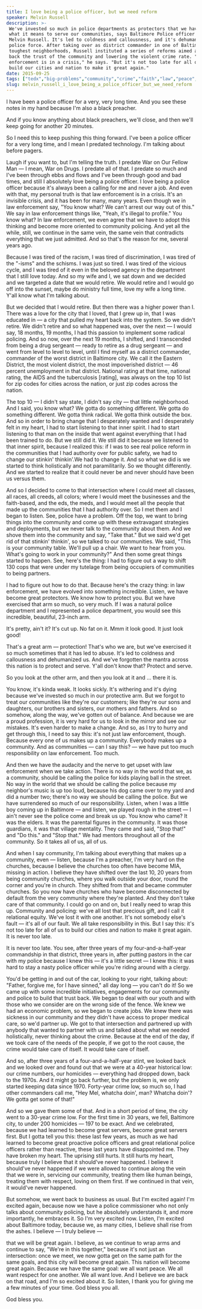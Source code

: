 ```yaml
---
title: I love being a police officer, but we need reform
speaker: Melvin Russell
description: >-
 We've invested so much in police departments as protectors that we have forgotten
 what it means to serve our communities, says Baltimore Police officer Lt. Colonel
 Melvin Russell. It's led to coldness and callousness, and it's dehumanized the
 police force. After taking over as district commander in one of Baltimore's
 toughest neighborhoods, Russell instituted a series of reforms aimed at winning
 back the trust of the community and lowering the violent crime rate. "Law
 enforcement is in a crisis," he says. "But it's not too late for all of us to
 build our cities and nation to make it great again."
date: 2015-09-25
tags: ["tedx","big-problems","community","crime","faith","law","peace","policy","security","society","violence","justice-system"]
slug: melvin_russell_i_love_being_a_police_officer_but_we_need_reform
---
```


I have been a police officer for a very, very long time. And you see these notes in my
hand because I'm also a black preacher.

And if you know anything about black preachers, we'll close, and then we'll keep going for
another 20 minutes.

So I need this to keep pushing this thing forward. I've been a police officer for a very
long time, and I mean I predated technology. I'm talking about before pagers.

Laugh if you want to, but I'm telling the truth. I predate War on Our Fellow Man — I mean,
War on Drugs. I predate all of that. I predate so much and I've been through ebbs and
flows and I've been through good and bad times, and still I absolutely love being a police
officer. I love being a police officer because it's always been a calling for me and never
a job. And even with that, my personal truth is that law enforcement is in a crisis. It's
an invisible crisis, and it has been for many, many years. Even though we in law
enforcement say, "You know what? We can't arrest our way out of this." We say in law
enforcement things like, "Yeah, it's illegal to profile." You know what? In law
enforcement, we even agree that we have to adopt this thinking and become more oriented to
community policing. And yet all the while, still, we continue in the same vein, the same
vein that contradicts everything that we just admitted. And so that's the reason for me,
several years ago.

Because I was tired of the racism, I was tired of discrimination, I was tired of the
"-isms" and the schisms. I was just so tired. I was tired of the vicious cycle, and I was
tired of it even in the beloved agency in the department that I still love today. And so
my wife and I, we sat down and we decided and we targeted a date that we would retire. We
would retire and I would go off into the sunset, maybe do ministry full time, love my wife
a long time. Y'all know what I'm talking about.

But we decided that I would retire. But then there was a higher power than I. There was a
love for the city that I loved, that I grew up in, that I was educated in — a city that
pulled my heart back into the system. So we didn't retire. We didn't retire and so what
happened was, over the next — I would say, 18 months, 19 months, I had this passion to
implement some radical policing. And so now, over the next 19 months, I shifted, and I
transcended from being a drug sergeant — ready to retire as a drug sergeant — and went
from level to level to level, until I find myself as a district commander, commander of
the worst district in Baltimore city. We call it the Eastern District, the most violent
district, the most impoverished district — 46 percent unemployment in that district.
National rating at that time, national rating, the AIDS and the tuberculosis [rating], was
always on the top 10 list for zip codes for cities across the nation, or just zip codes
across the nation.

The top 10 — I didn't say state, I didn't say city — that little neighborhood. And I said,
you know what? We gotta do something different. We gotta do something different. We gotta
think radical. We gotta think outside the box. And so in order to bring change that I
desperately wanted and I desperately felt in my heart, I had to start listening to that
inner spirit. I had to start listening to that man on the inside that went against
everything that I had been trained to do. But we still did it. We still did it because we
listened to that inner spirit, because I realized this: if I was to see real police reform
in the communities that I had authority over for public safety, we had to change our
stinkin' thinkin'.We had to change it. And so what we did is we started to think
holistically and not paramilitarily. So we thought differently. And we started to realize
that it could never be and never should have been us versus them.

And so I decided to come to that intersection where I could meet all classes, all races,
all creeds, all colors; where I would meet the businesses and the faith-based, and the
eds, the meds, and I would meet all the people that made up the communities that I had
authority over. So I met them and I began to listen. See, police have a problem. Off the
top, we want to bring things into the community and come up with these extravagant
strategies and deployments, but we never talk to the community about them. And we shove
them into the community and say, "Take that." But we said we'd get rid of that stinkin'
thinkin', so we talked to our communities. We said, "This is your community table. We'll
pull up a chair. We want to hear from you. What's going to work in your community?" And
then some great things started to happen. See, here's the thing: I had to figure out a way
to shift 130 cops that were under my tutelage from being occupiers of communities to being
partners.

I had to figure out how to do that. Because here's the crazy thing: in law enforcement, we
have evolved into something incredible. Listen, we have become great protectors. We know
how to protect you. But we have exercised that arm so much, so very much. If I was a
natural police department and I represented a police department, you would see this
incredible, beautiful, 23-inch arm.

It's pretty, ain't it? It's cut up. No fat on it. Mmm it look good. It just look
good!

That's a great arm — protection! That's who we are, but we've exercised it so much
sometimes that it has led to abuse. It's led to coldness and callousness and dehumanized
us. And we've forgotten the mantra across this nation is to protect and serve. Y'all don't
know that? Protect and serve.

So you look at the other arm, and then you look at it and ... there it
is.

You know, it's kinda weak. It looks sickly. It's withering and it's dying because we've
invested so much in our protective arm. But we forgot to treat our communities like
they're our customers; like they're our sons and daughters, our brothers and sisters, our
mothers and fathers. And so somehow, along the way, we've gotten out of balance. And
because we are a proud profession, it is very hard for us to look in the mirror and see
our mistakes. It's even harder to make a change. And so, as I try to hurry and get through
this, I need to say this: it's not just law enforcement, though. Because every one of us
makes up a community. Everybody makes up a community. And as communities — can I say this?
— we have put too much responsibility on law enforcement. Too much.

And then we have the audacity and the nerve to get upset with law enforcement when we take
action. There is no way in the world that we, as a community, should be calling the police
for kids playing ball in the street. No way in the world that we should be calling the
police because my neighbor's music is up too loud, because his dog came over to my yard
and did a number two; there's no way we should be calling the police. But we have
surrendered so much of our responsibility. Listen, when I was a little boy coming up in
Baltimore — and listen, we played rough in the street — I ain't never see the police come
and break us up. You know who came? It was the elders. It was the parental figures in the
community. It was those guardians, it was that village mentality. They came and said,
"Stop that!" and "Do this." and "Stop that." We had mentors throughout all of the
community. So it takes all of us, all of us.

And when I say community, I'm talking about everything that makes up a community, even —
listen, because I'm a preacher, I'm very hard on the churches, because I believe the
churches too often have become MIA, missing in action. I believe they have shifted over
the last 10, 20 years from being community churches, where you walk outside your door,
round the corner and you're in church. They shifted from that and became commuter
churches. So you now have churches who have become disconnected by default from the very
community where they're planted. And they don't take care of that community. I could go on
and on, but I really need to wrap this up. Community and policing: we've all lost that
precious gift, and I call it relational equity. We've lost it with one another. It's not
somebody else's fault — it's all of our fault. We all take responsibility in this. But I
say this: it's not too late for all of us to build our cities and nation to make it great
again. It is never too late.

It is never too late. You see, after three years of my four-and-a-half-year commandship in
that district, three years in, after putting pastors in the car with my police because I
knew this — it's a little secret — I knew this: it was hard to stay a nasty police officer
while you're riding around with a clergy.

You'd be getting in and out of the car, looking to your right, talking about: "Father,
forgive me, for I have sinned," all day long — you can't do it! So we came up with some
incredible initiatives, engagements for our community and police to build that trust back.
We began to deal with our youth and with those who we consider are on the wrong side of
the fence. We knew we had an economic problem, so we began to create jobs. We knew there
was sickness in our community and they didn't have access to proper medical care, so we'd
partner up. We got to that intersection and partnered up with anybody that wanted to
partner with us and talked about what we needed holistically, never thinking about the
crime. Because at the end of the day, if we took care of the needs of the people, if we
got to the root cause, the crime would take care of itself. It would take care of
itself.

And so, after three years of a four-and-a-half-year stint, we looked back and we looked
over and found out that we were at a 40-year historical low: our crime numbers, our
homicides — everything had dropped down, back to the 1970s. And it might go back further,
but the problem is, we only started keeping data since 1970. Forty-year crime low, so much
so, I had other commanders call me, "Hey Mel, whatcha doin', man? Whatcha doin'? We gotta
get some of that!"

And so we gave them some of that. And in a short period of time, the city went to a
30-year crime low. For the first time in 30 years, we fell, Baltimore city, to under 200
homicides — 197 to be exact. And we celebrated, because we had learned to become great
servers, become great servers first. But I gotta tell you this: these last few years, as
much as we had learned to become great proactive police officers and great relational
police officers rather than reactive, these last years have disappointed me. They have
broken my heart. The uprising still hurts. It still hurts my heart, because truly I
believe that it should've never happened. I believe it should've never happened if we were
allowed to continue along the vein that we were in, servicing our community, treating them
like human beings, treating them with respect, loving on them first. If we continued in
that vein, it would've never happened.

But somehow, we went back to business as usual. But I'm excited again! I'm excited again,
because now we have a police commissioner who not only talks about community policing, but
he absolutely understands it, and more importantly, he embraces it. So I'm very excited
now. Listen, I'm excited about Baltimore today, because we, as many cities, I believe
shall rise from the ashes. I believe — I truly believe —

that we will be great again. I believe, as we continue to wrap arms and continue to say,
"We're in this together," because it's not just an intersection: once we meet, we now
gotta get on the same path for the same goals, and this city will become great again. This
nation will become great again. Because we have the same goal: we all want peace. We all
want respect for one another. We all want love. And I believe we are back on that road,
and I'm so excited about it. So listen, I thank you for giving me a few minutes of your
time. God bless you all.

God bless you.

<!--
ad_duration=3.33
event="TEDxMidAtlantic"
external_start_time=0
intro_duration=11.82
is_subtitle_required="False"
is_talk_featured="True"
language="en"
language_swap="False"
native_language="en"
number_of_related_talks=6
number_of_speakers=1
number_of_subtitled_videos=19
number_of_tags=12
number_of_talk_download_languages=19
number_of_talk_more_resources=0
number_of_talk_recommendations=0
number_of_talks_take_actions=0
post_ad_duration=0.83
published_timestamp="2016-01-12 16:35:01"
recording_date="2015-09-25"
speaker_description="Chief of the Community Partnership Division, Baltimore Police Department"
speaker_is_published=1
speaker_name="Melvin Russell"
talk_name="I love being a police officer, but we need reform"
talks_tags=["tedx","big-problems","community","crime","faith","law","peace","policy","security","society","violence","justice-system"]
url_audio="https://download.ted.com/talks/MelvinRussell_2015X.mp3?apikey=acme-roadrunner"
url_photo_speaker="https://pe.tedcdn.com/images/ted/3297ae6ef4c77eb8f60f9ab460873b5ceaad140c_254x191.jpg"
url_photo_talk="https://s3.amazonaws.com/talkstar-photos/uploads/f6bc7f25-d9f5-4f23-86b3-c758489e805d/MelvinRussell_2015X-embed.jpg"
url_webpage="https://www.ted.com/talks/melvin_russell_i_love_being_a_police_officer_but_we_need_reform"
video_type_name="TEDx Talk"
-->